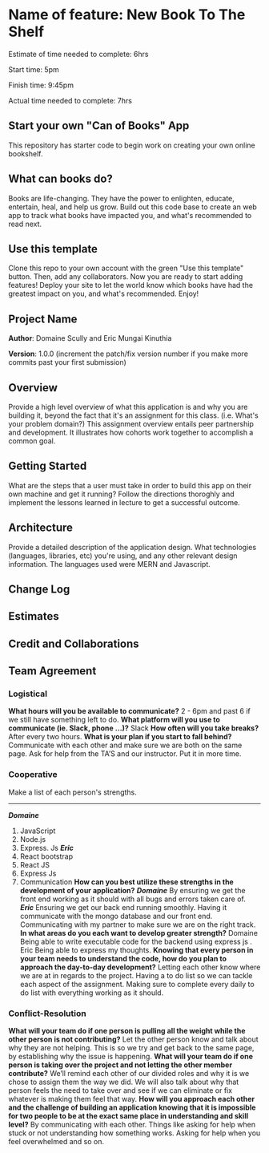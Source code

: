 # Name of feature: New Book To The Shelf

Estimate of time needed to complete: 6hrs

Start time: 5pm

Finish time: 9:45pm

Actual time needed to complete: 7hrs

## Start your own "Can of Books" App

This repository has starter code to begin work on creating your own online bookshelf.

## What can books do?

Books are life-changing. They have the power to enlighten, educate, entertain, heal, and help us grow. Build out this code base to create an web app to track what books have impacted you, and what's recommended to read next.

## Use this template

Clone this repo to your own account with the green "Use this template" button. Then, add any collaborators. Now you are ready to start adding features! Deploy your site to let the world know which books have had the greatest impact on you, and what's recommended. Enjoy!

## Project Name

**Author**: Domaine Scully and Eric Mungai Kinuthia

**Version**: 1.0.0 (increment the patch/fix version number if you make more commits past your first submission)

## Overview

Provide a high level overview of what this application is and why you are building it, beyond the fact that it's an assignment for this class. (i.e. What's your problem domain?) This assignment overview entails peer partnership and development. It illustrates how cohorts work together to accomplish  a common goal.

## Getting Started

What are the steps that a user must take in order to build this app on their own machine and get it running? Follow the directions thoroghly and implement the lessons learned in lecture to get a successful outcome.

## Architecture

Provide a detailed description of the application design. What technologies (languages, libraries, etc) you're using, and any other relevant design information. The languages used were MERN and Javascript.

## Change Log
<!-- Use this area to document the iterative changes made to your application as each feature is successfully implemented. Use time stamps. Here's an example:

01-01-2001 4:59pm - Application now has a fully-functional express server, with a GET route for the location resource. -->

## Estimates
<!-- See below -->

## Credit and Collaborations
<!-- Give credit (and a link) to other people or resources that helped you build this application. -->

## Team Agreement

### Logistical

**What hours will you be available to communicate?**
2 - 6pm and past 6 if we still have something left to do.
**What platform will you use to communicate (ie. Slack, phone …)?**
Slack
**How often will you take breaks?**
After every two hours.
**What is your plan if you start to fall behind?**
Communicate with each other and make sure we are both on the same page. Ask for help from the TA’S and our instructor.
Put it in more time.

### Cooperative

Make a list of each person's strengths.
***
***Domaine***
1. JavaScript
2. Node.js
3. Express. Js
***Eric***
1. React bootstrap
2. React JS
3. Express Js
4. Communication
**How can you best utilize these strengths in the development of your application?**
***Domaine***
By ensuring we get the front end working as it should with all bugs and errors taken care of.
***Eric***
Ensuring we get our back end running smoothly. Having it communicate with the mongo database and our front end.
Communicating with my partner to make sure we are on the right track.
**In what areas do you each want to develop greater strength?**
Domaine
Being able to write executable code for the backend using express js .
Eric
Being able to express my thoughts.
**Knowing that every person in your team needs to understand the code, how do you plan to approach the day-to-day development?**
Letting each other know where we are at in regards to the project.
Having a to do list so we can tackle each aspect of the assignment.
Making sure to complete every daily to do list with everything working as it should.

### Conflict-Resolution

**What will your team do if one person is pulling all the weight while the other person is not contributing?**
Let the other person know and talk about why they are not helping.
This is so we try and get back to the same page, by establishing why the issue is happening.
**What will your team do if one person is taking over the project and not letting the other member contribute?**
We’ll remind each other of our divided roles and why it is we chose to assign them the way we did. We will also talk about why that person feels the need to take over and see if we can eliminate or fix whatever is making them feel that way.
**How will you approach each other and the challenge of building an application knowing that it is impossible for two people to be at the exact same place in understanding and skill level?**
By communicating with each other. Things like asking for help when stuck or not understanding how something works. Asking for help when you feel overwhelmed and so on.

